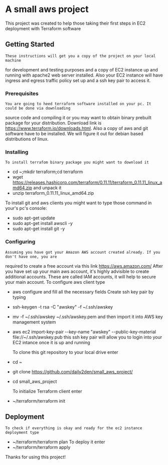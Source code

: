 # A small aws project
This project was created to help those taking their first steps
in EC2 deployment with Terraform software
## Getting Started
	These instructions will get you a copy of the project on your local machine
for development and testing purposes and a copy of EC2 instance up and running with apache2
web server installed. Also your EC2 instance will have ingress and egress traffic policy set up
and a ssh key pair to access it.
### Prerequisites
	You are going to heed terraform software installed on your pc. It could be done via downloading
source code and compiling it or you may want to obtain binary prebuilt package for your distribution.
Download link is https://www.terraform.io/downloads.html.
Also a copy of aws and git software have to be installed.
We will figure it out for debian based distributions of linux.
### Installing
	To install terrafom binary package you might want to download it
- cd ~;mkdir terraform;cd terraform
- wget https://releases.hashicorp.com/terraform/0.11.11/terraform_0.11.11_linux_amd64.zip and unpack it
- unzip terraform_0.11.11_linux_amd64.zip

To install git and aws clients you might want to type those command in your's pc's console:
- sudo apt-get update
- sudo apt-get install awscli -y
- sudo apt-get install git -y
### Configuring
	Assuming you have got your Amazon AWS account created already. If you don't have one, you are
required to create a free account via this link https://aws.amazon.com/
After you have set up your main aws account, it's highly advisible to create additional accounts.
These are called IAM accounts, it will help to secure your main account.
To configure aws client type
- aws configure
and fill all the necessary fields
	Create ssh key pair by typing
- ssh-keygen -t rsa -C "awskey" -f ~/.ssh/awskey
- mv -f ~/.ssh/awskey ~/.ssh/awskey.pem
and then import it into AWS key management system
- aws ec2 import-key-pair --key-name "awskey" --public-key-material file://~/.ssh/awskey.pub
this ssh key pair will allow you to login into your EC2 intance once it is up and running

	To clone this git repository to your local drive enter
- cd ~
- git clone https://github.com/daily2den/small_aws_project/
- cd small_aws_project

	To initialize Terraform client enter
- ~/terraform/terraform init

## Deployment
	To check if everything is okay and ready for the ec2 instance deployment type
- ~/terraform/terraform plan
	To deploy it enter
- ~/terraform/terraform apply

Thanks for using this project!
